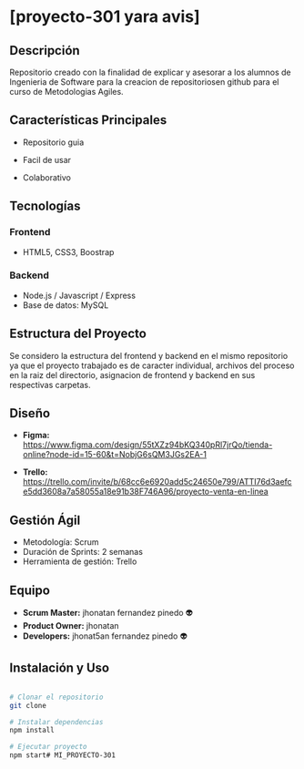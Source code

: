 # [proyecto-301 yara avis]



## Descripción
Repositorio creado con la finalidad de explicar y asesorar a los alumnos de Ingenieria de Software para la creacion de repositoriosen github para el curso de Metodologias Agiles.



## Características Principales
- Repositorio guia
- Facil de usar

- Colaborativo


## Tecnologías
### Frontend
- HTML5, CSS3, Boostrap



### Backend 
- Node.js / Javascript / Express
- Base de datos: MySQL



## Estructura del Proyecto
Se considero la estructura del frontend y backend en el mismo repositorio ya que el proyecto trabajado es de caracter individual, archivos del proceso en la raiz del directorio, asignacion de frontend y backend en sus respectivas carpetas.



## Diseño
- **Figma:** https://www.figma.com/design/55tXZz94bKQ340pRl7jrQo/tienda-online?node-id=15-60&t=NobjG6sQM3JGs2EA-1

- **Trello:** https://trello.com/invite/b/68cc6e6920add5c24650e799/ATTI76d3aefce5dd3608a7a58055a18e91b38F746A96/proyecto-venta-en-linea



## Gestión Ágil
- Metodología: Scrum
- Duración de Sprints: 2 semanas
- Herramienta de gestión: Trello

## Equipo
- **Scrum Master:** jhonatan fernandez pinedo 👽
- **Product Owner:** jhonatan
- **Developers:** jhonat5an fernandez pinedo 👽

## Instalación y Uso
```bash

# Clonar el repositorio
git clone 

# Instalar dependencias
npm install

# Ejecutar proyecto
npm start# MI_PROYECTO-301
